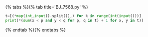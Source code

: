 {% tabs %}{% tab title='BJ_7568.py' %}

```py
t=[(*map(int,input().split()),) for k in range(int(input()))]
print(*(sum(x < p and y < q for p, q in t) + 1 for x, y in t))
```

{% endtab %}{% endtabs %}
